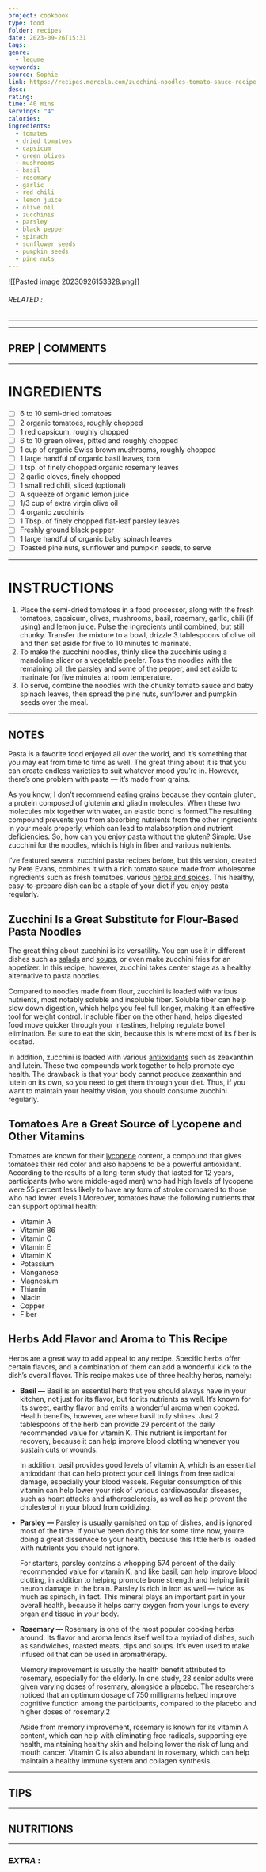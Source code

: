 ```yaml
---
project: cookbook
type: food
folder: recipes
date: 2023-09-26T15:31
tags: 
genre:
  - legume
keywords: 
source: Sophie
link: https://recipes.mercola.com/zucchini-noodles-tomato-sauce-recipe.aspx?utm_source=dnl&utm_medium=email&utm_content=art2&utm_campaign=20190120Z1_UCM&et_cid=DM262261&et_rid=523460322
desc: 
rating: 
time: 40 mins
servings: "4"
calories: 
ingredients:
  - tomates
  - dried tomatoes
  - capsicum
  - green olives
  - mushrooms
  - basil
  - rosemary
  - garlic
  - red chili
  - lemon juice
  - olive oil
  - zucchinis
  - parsley
  - black pepper
  - spinach
  - sunflower seeds
  - pumpkin seeds
  - pine nuts
---
```


![[Pasted image 20230926153328.png]]
###### *RELATED* : 
---


---
## PREP | COMMENTS



---
# INGREDIENTS

- [ ] 6 to 10 semi-dried tomatoes
- [ ] 2 organic tomatoes, roughly chopped
- [ ] 1 red capsicum, roughly chopped
- [ ] 6 to 10 green olives, pitted and roughly chopped
- [ ] 1 cup of organic Swiss brown mushrooms, roughly chopped
- [ ] 1 large handful of organic basil leaves, torn
- [ ] 1 tsp. of finely chopped organic rosemary leaves
- [ ] 2 garlic cloves, finely chopped
- [ ] 1 small red chili, sliced (optional)
- [ ] A squeeze of organic lemon juice
- [ ] 1/3 cup of extra virgin olive oil
- [ ] 4 organic zucchinis
- [ ] 1 Tbsp. of finely chopped flat-leaf parsley leaves
- [ ] Freshly ground black pepper
- [ ] 1 large handful of organic baby spinach leaves
- [ ] Toasted pine nuts, sunflower and pumpkin seeds, to serve

---
# INSTRUCTIONS

1. Place the semi-dried tomatoes in a food processor, along with the fresh tomatoes, capsicum, olives, mushrooms, basil, rosemary, garlic, chili (if using) and lemon juice. Pulse the ingredients until combined, but still chunky. Transfer the mixture to a bowl, drizzle 3 tablespoons of olive oil and then set aside for five to 10 minutes to marinate.
2. To make the zucchini noodles, thinly slice the zucchinis using a mandoline slicer or a vegetable peeler. Toss the noodles with the remaining oil, the parsley and some of the pepper, and set aside to marinate for five minutes at room temperature.
3. To serve, combine the noodles with the chunky tomato sauce and baby spinach leaves, then spread the pine nuts, sunflower and pumpkin seeds over the meal.

---
## NOTES

Pasta is a favorite food enjoyed all over the world, and it’s something that you may eat from time to time as well. The great thing about it is that you can create endless varieties to suit whatever mood you’re in. However, there’s one problem with pasta — it’s made from grains.

As you know, I don’t recommend eating grains because they contain gluten, a protein composed of glutenin and gliadin molecules. When these two molecules mix together with water, an elastic bond is formed.The resulting compound prevents you from absorbing nutrients from the other ingredients in your meals properly, which can lead to malabsorption and nutrient deficiencies. So, how can you enjoy pasta without the gluten? Simple: Use zucchini for the noodles, which is high in fiber and various nutrients.

I’ve featured several zucchini pasta recipes before, but this version, created by Pete Evans, combines it with a rich tomato sauce made from wholesome ingredients such as fresh tomatoes, various [herbs and spices](https://articles.mercola.com/herbs-spices.aspx). This healthy, easy-to-prepare dish can be a staple of your diet if you enjoy pasta regularly.

## Zucchini Is a Great Substitute for Flour-Based Pasta Noodles

The great thing about zucchini is its versatility. You can use it in different dishes such as [salads](https://recipes.mercola.com/salad.aspx) and [soups](https://recipes.mercola.com/soups.aspx), or even make zucchini fries for an appetizer. In this recipe, however, zucchini takes center stage as a healthy alternative to pasta noodles.

Compared to noodles made from flour, zucchini is loaded with various nutrients, most notably soluble and insoluble fiber. Soluble fiber can help slow down digestion, which helps you feel full longer, making it an effective tool for weight control. Insoluble fiber on the other hand, helps digested food move quicker through your intestines, helping regulate bowel elimination. Be sure to eat the skin, because this is where most of its fiber is located.

In addition, zucchini is loaded with various [antioxidants](https://articles.mercola.com/antioxidants.aspx) such as zeaxanthin and lutein. These two compounds work together to help promote eye health. The drawback is that your body cannot produce zeaxanthin and lutein on its own, so you need to get them through your diet. Thus, if you want to maintain your healthy vision, you should consume zucchini regularly.

## Tomatoes Are a Great Source of Lycopene and Other Vitamins

Tomatoes are known for their [lycopene](https://articles.mercola.com/vitamins-supplements/lycopene.aspx) content, a compound that gives tomatoes their red color and also happens to be a powerful antioxidant. According to the results of a long-term study that lasted for 12 years, participants (who were middle-aged men) who had high levels of lycopene were 55 percent less likely to have any form of stroke compared to those who had lower levels.1 Moreover, tomatoes have the following nutrients that can support optimal health:

- Vitamin A
- Vitamin B6
- Vitamin C
- Vitamin E
- Vitamin K
- Potassium
- Manganese
- Magnesium
- Thiamin
- Niacin
- Copper
- Fiber

## Herbs Add Flavor and Aroma to This Recipe

Herbs are a great way to add appeal to any recipe. Specific herbs offer certain flavors, and a combination of them can add a wonderful kick to the dish’s overall flavor. This recipe makes use of three healthy herbs, namely:

- **Basil —** Basil is an essential herb that you should always have in your kitchen, not just for its flavor, but for its nutrients as well. It’s known for its sweet, earthy flavor and emits a wonderful aroma when cooked. Health benefits, however, are where basil truly shines. Just 2 tablespoons of the herb can provide 29 percent of the daily recommended value for vitamin K. This nutrient is important for recovery, because it can help improve blood clotting whenever you sustain cuts or wounds.
    
    In addition, basil provides good levels of vitamin A, which is an essential antioxidant that can help protect your cell linings from free radical damage, especially your blood vessels. Regular consumption of this vitamin can help lower your risk of various cardiovascular diseases, such as heart attacks and atherosclerosis, as well as help prevent the cholesterol in your blood from oxidizing.
    
- **Parsley —** Parsley is usually garnished on top of dishes, and is ignored most of the time. If you’ve been doing this for some time now, you’re doing a great disservice to your health, because this little herb is loaded with nutrients you should not ignore.
    
    For starters, parsley contains a whopping 574 percent of the daily recommended value for vitamin K, and like basil, can help improve blood clotting, in addition to helping promote bone strength and helping limit neuron damage in the brain. Parsley is rich in iron as well — twice as much as spinach, in fact. This mineral plays an important part in your overall health, because it helps carry oxygen from your lungs to every organ and tissue in your body.
    
- **Rosemary —** Rosemary is one of the most popular cooking herbs around. Its flavor and aroma lends itself well to a myriad of dishes, such as sandwiches, roasted meats, dips and soups. It’s even used to make infused oil that can be used in aromatherapy.
    
    Memory improvement is usually the health benefit attributed to rosemary, especially for the elderly. In one study, 28 senior adults were given varying doses of rosemary, alongside a placebo. The researchers noticed that an optimum dosage of 750 milligrams helped improve cognitive function among the participants, compared to the placebo and higher doses of rosemary.2
    
    Aside from memory improvement, rosemary is known for its vitamin A content, which can help with eliminating free radicals, supporting eye health, maintaining healthy skin and helping lower the risk of lung and mouth cancer. Vitamin C is also abundant in rosemary, which can help maintain a healthy immune system and collagen synthesis.


---
## TIPS



---
## NUTRITIONS



---
### *EXTRA* :



